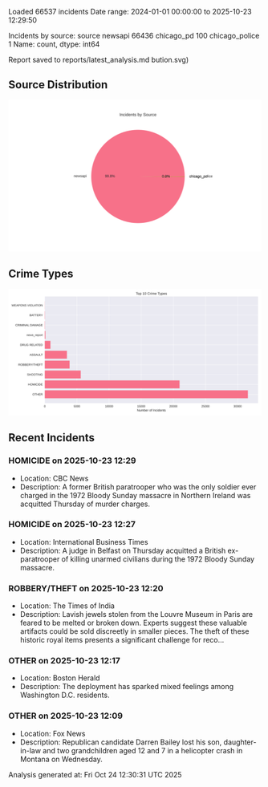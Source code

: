
Loaded 66537 incidents
Date range: 2024-01-01 00:00:00 to 2025-10-23 12:29:50

Incidents by source:
source
newsapi           66436
chicago_pd          100
chicago_police        1
Name: count, dtype: int64

Report saved to reports/latest_analysis.md
bution.svg)

## Source Distribution
![Source Distribution](images/source_distribution.svg)

## Crime Types
![Crime Types](images/crime_types.svg)

## Recent Incidents

### HOMICIDE on 2025-10-23 12:29
- Location: CBC News
- Description: A former British paratrooper who was the only soldier ever charged in the 1972 Bloody Sunday massacre in Northern Ireland was acquitted Thursday of murder charges.


### HOMICIDE on 2025-10-23 12:27
- Location: International Business Times
- Description: A judge in Belfast on Thursday acquitted a British ex-paratrooper of killing unarmed civilians during the 1972 Bloody Sunday massacre.


### ROBBERY/THEFT on 2025-10-23 12:20
- Location: The Times of India
- Description: Lavish jewels stolen from the Louvre Museum in Paris are feared to be melted or broken down. Experts suggest these valuable artifacts could be sold discreetly in smaller pieces. The theft of these historic royal items presents a significant challenge for reco…


### OTHER on 2025-10-23 12:17
- Location: Boston Herald
- Description: The deployment has sparked mixed feelings among Washington D.C. residents.


### OTHER on 2025-10-23 12:09
- Location: Fox News
- Description: Republican candidate Darren Bailey lost his son, daughter-in-law and two grandchildren aged 12 and 7 in a helicopter crash in Montana on Wednesday.

Analysis generated at: Fri Oct 24 12:30:31 UTC 2025
